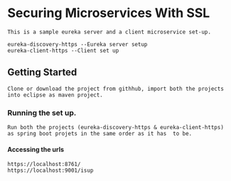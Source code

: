 # Securing Microservices With SSL
	This is a sample eureka server and a client microservice set-up.

	eureka-discovery-https --Eureka server setup
	eureka-client-https --Client set up

## Getting Started
	Clone or download the project from githhub, import both the projects into eclipse as maven project.

### Running the set up.
	Run both the projects (eureka-discovery-https & eureka-client-https) as spring boot projets in the same order as it has  to be.
#### Accessing the urls
	https://localhost:8761/
	https://localhost:9001/isup